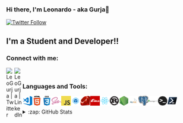 ### Hi there, I'm Leonardo - aka Gurja👋

[![Twitter Follow](https://img.shields.io/twitter/follow/_gurja?color=1DA1F2&logo=twitter&style=for-the-badge)](https://twitter.com/intent/follow?original_referer=https%3A%2F%2Fgithub.com%2FLeoGurja&screen_name=_gurja)

## I'm a Student and Developer!!

### Connect with me:

[<img align="left" alt="LeoGurja | Twitter" width="22px" src="https://cdn.jsdelivr.net/npm/simple-icons@v3/icons/twitter.svg" />][twitter]
[<img align="left" alt="LeoGurja | LinkedIn" width="22px" src="https://cdn.jsdelivr.net/npm/simple-icons@v3/icons/linkedin.svg" />][linkedin]

<br />

### Languages and Tools:

<img 
  align="left" 
  alt="Visual Studio Code" 
  width="26px"
  src="https://raw.githubusercontent.com/github/explore/80688e429a7d4ef2fca1e82350fe8e3517d3494d/topics/visual-studio-code/visual-studio-code.png" 
/>
<img 
  align="left" 
  alt="HTML5" 
  width="26px" 
  src="https://raw.githubusercontent.com/github/explore/80688e429a7d4ef2fca1e82350fe8e3517d3494d/topics/html/html.png" 
/>
<img 
  align="left" 
  alt="CSS3" 
  width="26px" 
  src="https://raw.githubusercontent.com/github/explore/80688e429a7d4ef2fca1e82350fe8e3517d3494d/topics/css/css.png" 
/>
<img
  align="left"
  alt="Sass"
  width="26px"
  src="https://raw.githubusercontent.com/github/explore/80688e429a7d4ef2fca1e82350fe8e3517d3494d/topics/sass/sass.png"
/>
<img
  align="left"
  alt="JavaScript"
  width="26px"
  src="https://raw.githubusercontent.com/github/explore/80688e429a7d4ef2fca1e82350fe8e3517d3494d/topics/javascript/javascript.png"
/>
<img
  align="left"
  alt="Webpack"
  width="26px"
  src="https://raw.githubusercontent.com/github/explore/80688e429a7d4ef2fca1e82350fe8e3517d3494d/topics/webpack/webpack.png"
/>
<img
  align="left"
  alt="Ruby"
  width="26px"
  src="https://raw.githubusercontent.com/github/explore/80688e429a7d4ef2fca1e82350fe8e3517d3494d/topics/ruby/ruby.png"
/>
<img
  align="left"
  alt="Rails"
  width="26px"
  src="https://raw.githubusercontent.com/github/explore/80688e429a7d4ef2fca1e82350fe8e3517d3494d/topics/rails/rails.png"
/>
<img
  align="left"
  alt="React"
  width="26px"
  src="https://raw.githubusercontent.com/github/explore/80688e429a7d4ef2fca1e82350fe8e3517d3494d/topics/react/react.png"
/>
<img
  align="left"
  alt="Rust"
  width="26px"
  src="https://raw.githubusercontent.com/github/explore/e94815998e4e0713912fed477a1f346ec04c3da2/topics/rust/rust.png"
/>
<img
  align="left"
  alt="Node.js"
  width="26px"
  src="https://raw.githubusercontent.com/github/explore/80688e429a7d4ef2fca1e82350fe8e3517d3494d/topics/nodejs/nodejs.png"
/>
<img
  align="left"
  alt="MySQL"
  width="26px"
  src="https://raw.githubusercontent.com/github/explore/80688e429a7d4ef2fca1e82350fe8e3517d3494d/topics/mysql/mysql.png"
/>
<img
  align="left"
  alt="PostgreSQL"
  width="26px"
  src="https://raw.githubusercontent.com/github/explore/80688e429a7d4ef2fca1e82350fe8e3517d3494d/topics/postgresql/postgresql.png"
/>
<img
  align="left"
  alt="MongoDB"
  width="26px"
  src="https://raw.githubusercontent.com/github/explore/80688e429a7d4ef2fca1e82350fe8e3517d3494d/topics/mongodb/mongodb.png"
/>
<img
  align="left"
  alt="Terminal"
  width="26px" src="https://raw.githubusercontent.com/github/explore/80688e429a7d4ef2fca1e82350fe8e3517d3494d/topics/terminal/terminal.png"
/>
<img
  align="left"
  alt="`Powershell`"
  width="26px" src="https://raw.githubusercontent.com/github/explore/80688e429a7d4ef2fca1e82350fe8e3517d3494d/topics/powershell/powershell.png"
/>

<br />
<br />

<details>
  <summary>:zap: GitHub Stats</summary>

  <img 
    align="left" 
    alt="LeoGurja's GitHub Stats" 
    src="https://github-readme-stats.vercel.app/api?username=LeoGurja&show_icons=true&hide_border=true&count_private=true" 
  />

  <img 
    align="left" 
    alt="LeoGurja's GitHub Stats" 
    src="https://github-readme-stats.vercel.app/api/top-langs?username=LeoGurja&hide_border=true&count_private=true" 
  />

</details>

[twitter]: https://twitter.com/LeoGurja
[linkedin]: https://linkedin.com/in/leonardogurgel